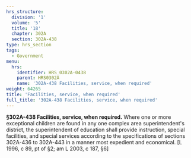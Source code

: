 ```yaml
---
hrs_structure:
  division: '1'
  volume: '5'
  title: '18'
  chapter: 302A
  section: 302A-438
type: hrs_section
tags:
  - Government
menu:
  hrs:
    identifier: HRS_0302A-0438
    parent: HRS0302A
    name: '302A-438 Facilities, service, when required'
weight: 64265
title: 'Facilities, service, when required'
full_title: '302A-438 Facilities, service, when required'
---
```

**§302A-438 Facilities, service, when required.** Where one or more exceptional children are found in any one complex area superintendent's district, the superintendent of education shall provide instruction, special facilities, and special services according to the specifications of sections 302A-436 to 302A-443 in a manner most expedient and economical. [L 1996, c 89, pt of §2; am L 2003, c 187, §6]